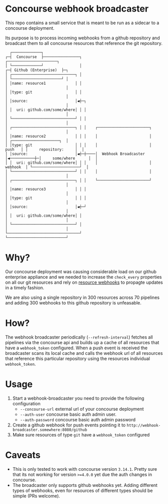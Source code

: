 Concourse webhook broadcaster
=============================

This repo contains a small service that is meant to be run as a sidecar to a concourse deployment.

Its purpose is to process incoming webhooks from a github repository and broadcast them to all concourse
resources that reference the git repository.


```
  ┌─────────────┐
┌─┤  Concourse  ├────────────────┐                                             ┌──────────────────────┐
│ └─────────────┘                │                                           ┌─┤ Github (Enterprise)  ├─┐
│ ┌────────────────────────────┐ │                                           │ └──────────────────────┘ │
│ │name: resource1             │ │                                           │                          │
│ │type: git                   │ │                                           │                          │
│ │source:                     │◀┼─┐                                         │                          │
│ │  uri: github.com/some/where│ │ │                                         │                          │
│ └────────────────────────────┘ │ │                                         │                          │
│ ┌────────────────────────────┐ │ │    ┌───────────────────────┐            │                          │
│ │name: resource2             │ │ │    │                       │            │ ┌─────────────────────┐  │
│ │type: git                   │ │ │    │                       │     push   │ │     repository:     │  │
│ │source:                     │◀┼─┼────│  Webhook Broadcaster  │◀───────────┼─│     some/where      │  │
│ │  uri: github.com/some/where│ │ │    │                       │   webhook  │ └─────────────────────┘  │
│ └────────────────────────────┘ │ │    │                       │            │                          │
│ ┌────────────────────────────┐ │ │    └───────────────────────┘            │                          │
│ │name: resource3             │ │ │                                         │                          │
│ │type: git                   │ │ │                                         │                          │
│ │source:                     │◀┼─┘                                         │                          │
│ │  uri: github.com/some/where│ │                                           │                          │
│ └────────────────────────────┘ │                                           │                          │
└────────────────────────────────┘                                           └──────────────────────────┘
```


Why?
====

Our concourse deployment was causing considerable load on our github enterprise appliance and we needed to increase the `check_every` properties on all our git resources and rely on [resource webhooks](https://concourse-ci.org/resources.html#resource-webhook-token) to propagte updates in a timely fashion.

We are also using a single repository in 300 resources across 70 pipelines and adding 300 webhooks to this github repository is unfeasable.

How?
====
The webhook broadcaster periodically (`--refresh-interval`) fetches all pipelines via the concourse api and builds up a cache of all resources that have a `webhook_token` configured. When  a push event is received the broadcaster scans its local cache and calls the webhook url of all resources that reference this particular repository using the resources individual `webhook_token`.

Usage
======
1. Start a webhook-broadcaster you need to provide the following configuration
   * `--concourse-url` external url of your concourse deployment
   * `--auth-user` concourse basic auth admin user. 
   * `--auth-password` concourse basic auth admin password
2. Create a github webhook for push events pointing it to `http://webhook-broadcaster.somewhere:8080/github`
3. Make sure resources of type `git` have a `webhook_token` configured

Caveats
=======
* This is only tested to work with concourse version `3.14.1`. Pretty sure that its not working for version `>=4.0.0` yet due the auth changes in concourse.
* The broadcaster only supports github webhooks yet. Adding different types of webhooks, even for resources of different types should be simple (PRs welcome).